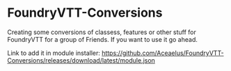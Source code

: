 # FoundryVTT-Conversions
Creating some conversions of classess, features or other stuff for FoundryVTT for a group of Friends. If you want to use it go ahead.

Link to add it in module installer: https://github.com/Aceaelus/FoundryVTT-Conversions/releases/download/latest/module.json
